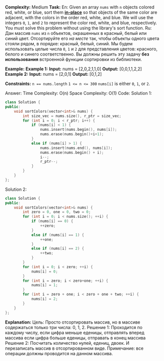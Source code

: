 **Complexity:** Medium
**Task:**
	En: Given an array `nums` with `n` objects colored red, white, or blue, sort them **[in-place](https://en.wikipedia.org/wiki/In-place_algorithm)** so that objects of the same color are adjacent, with the colors in the order red, white, and blue.
	We will use the integers `0`, `1`, and `2` to represent the color red, white, and blue, respectively.
	You must solve this problem without using the library's sort function.
	Ru: Дан массив `nums` из `n` объектов, окрашенных в красный, белый или синий цвет. Отсортируйте его _на месте_ так, чтобы объекты одного цвета стояли рядом, в порядке: красный, белый, синий.
	Мы будем использовать целые числа `0`, `1` и `2` для представления цветов: красного, белого и синего соответственно.
	Вы должны решить эту задачу **без использования** встроенной функции сортировки из библиотеки.
	
**Example:**
	**Example 1:**
		**Input:** nums = [2,0,2,1,1,0]
		**Output:** [0,0,1,1,2,2]
	**Example 2:**
		**Input:** nums = [2,0,1]
		**Output:** [0,1,2]

**Constraints:**
	`n == nums.length`
	`1 <= n <= 300`
	`nums[i]` is either `0`, `1`, or `2`.
	
Answer:
	Time Complexity: O(n)
	Space Complexity: O(1)
Code:
Solution 1:
```cpp
class Solution {
public:
    void sortColors(vector<int>& nums) {
        int size_vec = nums.size(), r_ptr = size_vec;
        for (int i = 0; i < r_ptr; i++) {
            if (nums[i] < 1) {
                nums.insert(nums.begin(), nums[i]);
                nums.erase(nums.begin()+i+1);
            }
            else if (nums[i] > 1) {
                nums.insert(nums.end(), nums[i]);
                nums.erase(nums.begin() + i);
                i--;
                r_ptr--;
            }
        }
    }
};
```
Solution 2:
```cpp
class Solution {
public:
    void sortColors(vector<int>& nums) {
        int zero = 0, one = 0, two = 0;
        for (int i = 0; i < nums.size(); ++i) {
            if (nums[i] == 0) {
                ++zero;
            }
            else if (nums[i] == 1) {
                ++one;
            }
            else if (nums[i] == 2) {
                ++two;
            }
        }
        for (int i = 0; i < zero; ++i) {
            nums[i] = 0;
        }
        for (int i = zero; i < zero+one; ++i) {
            nums[i] = 1;
        }
        for (int i = zero + one; i < zero + one + two; ++i) {
            nums[i] = 2;
        }
    }
};
```
**Explanation:**
	Цель: Просто отсортировать массив, но в массиве содержаться только три числа: 0, 1, 2.
	Решение 1: Проходится по каждому числу,
		если цифра меньше еденицы, отправлять вперед массива
		если цифра больше еденицы, отправать в конец массива
	Решение 2: Посчитать количество нулей, едениц, двоек. И перезаписать массив в отсортированном виде.
	Примечание: все операции должны проводится на данном массива.